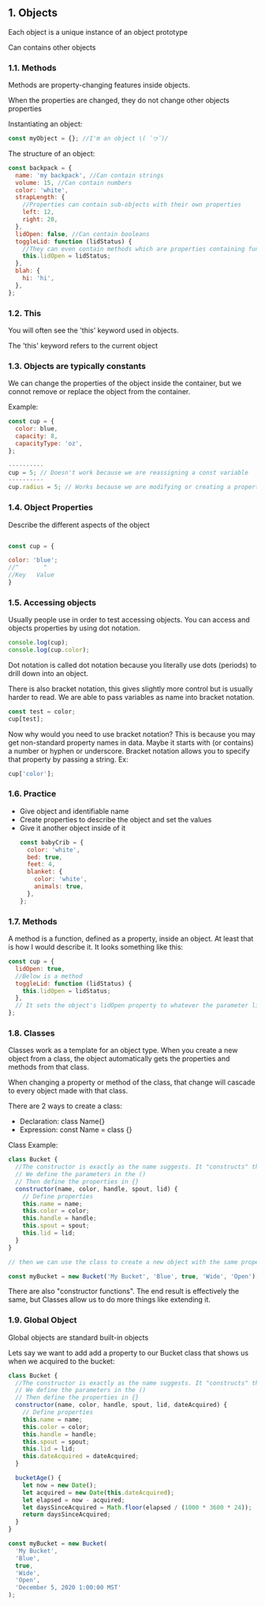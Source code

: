 ## 1. Objects

Each object is a unique instance of an object prototype

Can contains other objects

### 1.1. Methods

Methods are property-changing features inside objects.

When the properties are changed, they do not change other objects properties

Instantiating an object:

```javascript
const myObject = {}; //I'm an object \( ﾟヮﾟ)/
```

The structure of an object:

```javascript
const backpack = {
  name: 'my backpack', //Can contain strings
  volume: 15, //Can contain numbers
  color: 'white',
  strapLength: {
    //Properties can contain sub-objects with their own properties
    left: 12,
    right: 20,
  },
  lidOpen: false, //Can contain booleans
  toggleLid: function (lidStatus) {
    //They can even contain methods which are properties containing functions
    this.lidOpen = lidStatus;
  },
  blah: {
    hi: 'hi',
  },
};
```

### 1.2. This

You will often see the 'this' keyword used in objects.

The 'this' keyword refers to the current object

### 1.3. Objects are typically constants

We can change the properties of the object inside the container, but we connot remove or replace the object from the container.

Example:

```javascript
const cup = {
  color: blue,
  capacity: 8,
  capacityType: 'oz',
};

----------
cup = 5; // Doesn't work because we are reassigning a const variable
----------
cup.radius = 5; // Works because we are modifying or creating a property of the object
```

### 1.4. Object Properties

Describe the different aspects of the object

```javascript

const cup = {

color: 'blue';
//^       ^
//Key   Value
}
```

### 1.5. Accessing objects

Usually people use in order to test accessing objects. You can access and objects properties by using dot notation.

```javascript
console.log(cup);
console.log(cup.color);
```

Dot notation is called dot notation because you literally use dots (periods) to drill down into an object.

There is also bracket notation, this gives slightly more control but is usually harder to read. We are able to pass variables as name into bracket notation.

```javascript
const test = color;
cup[test];
```

Now why would you need to use bracket notation? This is because you may get non-standard property names in data. Maybe it starts with (or contains) a number or hyphen or underscore. Bracket notation allows you to specify that property by passing a string. Ex:

```javascript
cup['color'];
```

### 1.6. Practice

- Give object and identifiable name
- Create properties to describe the object and set the values
- Give it another object inside of it
  ```javascript
  const babyCrib = {
    color: 'white',
    bed: true,
    feet: 4,
    blanket: {
      color: 'white',
      animals: true,
    },
  };
  ```

### 1.7. Methods

A method is a function, defined as a property, inside an object. At least that is how I would describe it. It looks something like this:

```javascript
const cup = {
  lidOpen: true,
  //Below is a method
  toggleLid: function (lidStatus) {
    this.lidOpen = lidStatus;
  },
  // It sets the object's lidOpen property to whatever the parameter lidStatus is: cup.toggleLid(false)
};
```

### 1.8. Classes

Classes work as a template for an object type. When you create a new object from a class, the object automatically gets the properties and methods from that class.

When changing a property or method of the class, that change will cascade to every object made with that class.

There are 2 ways to create a class:

- Declaration: class Name{}
- Expression: const Name = class {}

Class Example:

```javascript
class Bucket {
  //The constructor is exactly as the name suggests. It "constructs" the object created from this class
  // We define the parameters in the ()
  // Then define the properties in {}
  constructor(name, color, handle, spout, lid) {
    // Define properties
    this.name = name;
    this.color = color;
    this.handle = handle;
    this.spout = spout;
    this.lid = lid;
  }
}

// then we can use the class to create a new object with the same properties:

const myBucket = new Bucket('My Bucket', 'Blue', true, 'Wide', 'Open');
```

There are also "constructor functions". The end result is effectively the same, but Classes allow us to do more things like extending it.

### 1.9. Global Object

Global objects are standard built-in objects

Lets say we want to add add a property to our Bucket class that shows us when we acquired to the bucket:

```javascript
class Bucket {
  //The constructor is exactly as the name suggests. It "constructs" the object created from this class
  // We define the parameters in the ()
  // Then define the properties in {}
  constructor(name, color, handle, spout, lid, dateAcquired) {
    // Define properties
    this.name = name;
    this.color = color;
    this.handle = handle;
    this.spout = spout;
    this.lid = lid;
    this.dateAcquired = dateAcquired;
  }

  bucketAge() {
    let now = new Date();
    let acquired = new Date(this.dateAcquired);
    let elapsed = now - acquired;
    let daysSinceAcquired = Math.floor(elapsed / (1000 * 3600 * 24));
    return daysSinceAcquired;
  }
}

const myBucket = new Bucket(
  'My Bucket',
  'Blue',
  true,
  'Wide',
  'Open',
  'December 5, 2020 1:00:00 MST'
);
```
